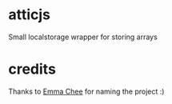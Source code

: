 atticjs
=======

Small localstorage wrapper for storing arrays


credits
=======

Thanks to [Emma Chee](https://github.com/echee) for naming the project :)

